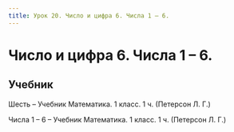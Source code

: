 ```yaml
---
title: Урок 20. Число и цифра 6. Числа 1 – 6.
---
```


# Число и цифра 6. Числа 1 – 6.

## Учебник

Шесть – Учебник Математика. 1 класс. 1 ч. (Петерсон Л. Г.)

Числа 1 – 6 – Учебник Математика. 1 класс. 1 ч. (Петерсон Л. Г.)